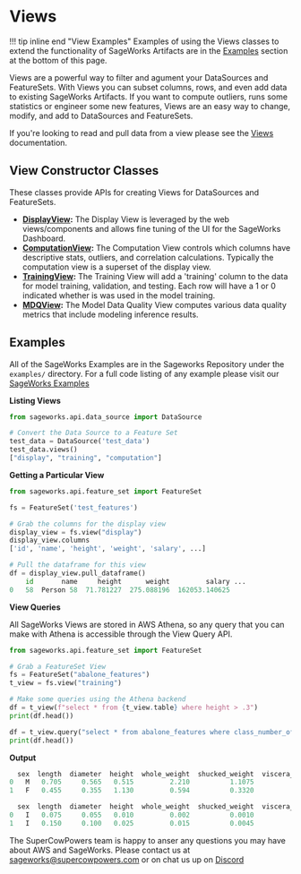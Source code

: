 # Views
!!! tip inline end "View Examples"
    Examples of using the Views classes to extend the functionality of SageWorks Artifacts are in the [Examples](#examples) section at the bottom of this page. 
    
Views are a powerful way to filter and agument your DataSources and FeatureSets. With Views you can subset columns, rows, and even add data to existing SageWorks Artifacts. If you want to compute outliers, runs some statistics or engineer some new features, Views are an easy way to change, modify, and add to DataSources and FeatureSets.

If you're looking to read and pull data from a view please see the [Views](../../api_classes/views.md) documentation.

    
## View Constructor Classes

These classes provide APIs for creating Views for DataSources and FeatureSets.

- **[DisplayView](display_view.md):** The Display View is leveraged by the web views/components and allows fine tuning of the UI for the SageWorks Dashboard.
- **[ComputationView](computation_view.md):** The Computation View controls which columns have descriptive stats, outliers, and correlation calculations. Typically the computation view is a superset of the display view.
- **[TrainingView](training_view.md):** The Training View will add a 'training' column to the data for model training, validation, and testing. Each row will have a 1 or 0 indicated whether is was used in the model training.
- **[MDQView](mdq_view.md):** The Model Data Quality View computes various data quality metrics that include modeling inference results.

## Examples
All of the SageWorks Examples are in the Sageworks Repository under the `examples/` directory. For a full code listing of any example please visit our [SageWorks Examples](https://github.com/SuperCowPowers/sageworks/blob/main/examples)

**Listing Views**

```py title="views.py"
from sageworks.api.data_source import DataSource

# Convert the Data Source to a Feature Set
test_data = DataSource('test_data')
test_data.views()
["display", "training", "computation"]
```

**Getting a Particular View**

```py title="views.py"
from sageworks.api.feature_set import FeatureSet

fs = FeatureSet('test_features')

# Grab the columns for the display view
display_view = fs.view("display")
display_view.columns
['id', 'name', 'height', 'weight', 'salary', ...]

# Pull the dataframe for this view
df = display_view.pull_dataframe()
	id       name     height      weight         salary	...
0   58  Person 58  71.781227  275.088196  162053.140625  
```

**View Queries**

All SageWorks Views are stored in AWS Athena, so any query that you can make with Athena is accessible through the View Query API.

```py title="view_query.py"
from sageworks.api.feature_set import FeatureSet

# Grab a FeatureSet View
fs = FeatureSet("abalone_features")
t_view = fs.view("training")

# Make some queries using the Athena backend
df = t_view(f"select * from {t_view.table} where height > .3")
print(df.head())

df = t_view.query("select * from abalone_features where class_number_of_rings < 3")
print(df.head())
```

**Output**

```python
  sex  length  diameter  height  whole_weight  shucked_weight  viscera_weight  shell_weight  class_number_of_rings
0   M   0.705     0.565   0.515         2.210          1.1075          0.4865        0.5120                     10
1   F   0.455     0.355   1.130         0.594          0.3320          0.1160        0.1335                      8

  sex  length  diameter  height  whole_weight  shucked_weight  viscera_weight  shell_weight  class_number_of_rings
0   I   0.075     0.055   0.010         0.002          0.0010          0.0005        0.0015                      1
1   I   0.150     0.100   0.025         0.015          0.0045          0.0040         0.0050                      2
```

The SuperCowPowers team is happy to anser any questions you may have about AWS and SageWorks. Please contact us at [sageworks@supercowpowers.com](mailto:sageworks@supercowpowers.com) or on chat us up on [Discord](https://discord.gg/WHAJuz8sw8) 
